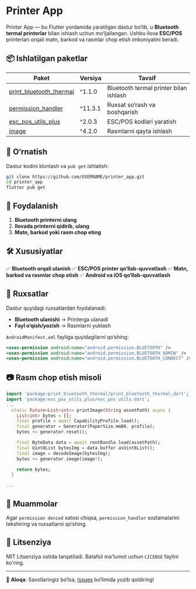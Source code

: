# Printer App

Printer App — bu Flutter yordamida yaratilgan dastur bo‘lib, u **Bluetooth termal printerlar** bilan ishlash uchun mo‘ljallangan. Ushbu ilova **ESC/POS** printerlari orqali matn, barkod va rasmlar chop etish imkoniyatini beradi.

## 📦 Ishlatilgan paketlar

| Paket | Versiya | Tavsif |
|--------|---------|---------|
| [print_bluetooth_thermal](https://pub.dev/packages/print_bluetooth_thermal) | ^1.1.0 | Bluetooth termal printer bilan ishlash |
| [permission_handler](https://pub.dev/packages/permission_handler) | ^11.3.1 | Ruxsat so‘rash va boshqarish |
| [esc_pos_utils_plus](https://pub.dev/packages/esc_pos_utils_plus) | ^2.0.3 | ESC/POS kodlari yaratish |
| [image](https://pub.dev/packages/image) | ^4.2.0 | Rasmlarni qayta ishlash |

## 📲 O‘rnatish

Dastur kodini klonlash va `pub get` ishlatish:

```sh
git clone https://github.com/USERNAME/printer_app.git
cd printer_app
flutter pub get
```

## 🚀 Foydalanish

1. **Bluetooth printerni ulang**
2. **Ilovada printerni qidirib, ulang**
3. **Matn, barkod yoki rasm chop eting**

## 🛠 Xususiyatlar

✅ **Bluetooth orqali ulanish**
✅ **ESC/POS printer qo‘llab-quvvatlash**
✅ **Matn, barkod va rasmlar chop etish**
✅ **Android va iOS qo‘llab-quvvatlash**

## 📜 Ruxsatlar

Dastur quyidagi ruxsatlardan foydalanadi:

- **Bluetooth ulanishi** → Printerga ulanadi
- **Fayl o‘qish/yozish** → Rasmlarni yuklash

`AndroidManifest.xml` fayliga quyidagilarni qo‘shing:

```xml
<uses-permission android:name="android.permission.BLUETOOTH" />
<uses-permission android:name="android.permission.BLUETOOTH_ADMIN" />
<uses-permission android:name="android.permission.BLUETOOTH_CONNECT" />
```

## 📷 Rasm chop etish misoli

```dart
import 'package:print_bluetooth_thermal/print_bluetooth_thermal.dart';
import 'package:esc_pos_utils_plus/esc_pos_utils.dart';
...
  static Future<List<int>> printImage(String assetPath) async {
    List<int> bytes = [];
    final profile = await CapabilityProfile.load();
    final generator = Generator(PaperSize.mm80, profile);
    bytes += generator.reset();

    final ByteData data = await rootBundle.load(assetPath);
    final Uint8List bytesImg = data.buffer.asUint8List();
    final image = decodeImage(bytesImg);
    bytes += generator.image(image!);

    return bytes;
  }

...
```

## 📌 Muammolar

Agar `permission denied` xatosi chiqsa, `permission_handler` sozlamalarini tekshiring va ruxsatlarni qo‘shing.

## 📄 Litsenziya

MIT Litsenziya ostida tarqatiladi. Batafsil ma'lumot uchun `LICENSE` faylini ko'ring.

---

📧 **Aloqa**: Savollaringiz bo‘lsa, [Issues](https://github.com/USERNAME/printer_app/issues) bo‘limida yozib qoldiring!

